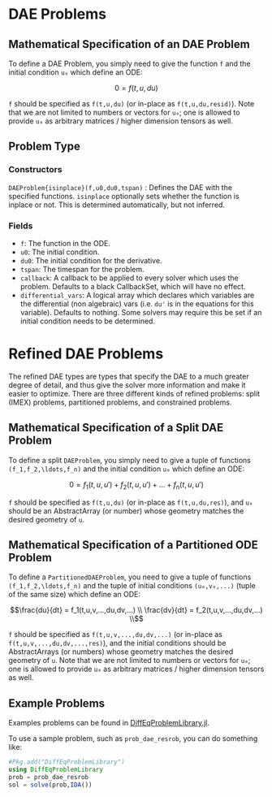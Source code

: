 # DAE Problems

## Mathematical Specification of an DAE Problem

To define a DAE Problem, you simply need to give the function ``f`` and the initial
condition ``u₀`` which define an ODE:

```math
0 = f(t,u,du)
```

`f` should be specified as `f(t,u,du)` (or in-place as `f(t,u,du,resid)`).
Note that we are not limited to numbers or vectors for `u₀`; one is allowed to
provide `u₀` as arbitrary matrices / higher dimension tensors as well.

## Problem Type

### Constructors

`DAEProblem{isinplace}(f,u0,du0,tspan)` : Defines the DAE with the specified functions.
`isinplace` optionally sets whether the function is inplace or not. This is
determined automatically, but not inferred.

### Fields

* `f`: The function in the ODE.
* `u0`: The initial condition.
* `du0`: The initial condition for the derivative.
* `tspan`: The timespan for the problem.
* `callback`: A callback to be applied to every solver which uses the problem.
  Defaults to a black CallbackSet, which will have no effect.
* `differential_vars`: A logical array which declares which variables are the
  differential (non algebraic) vars (i.e. `du'` is in the equations for this
  variable). Defaults to nothing. Some solvers may require this be set if an
  initial condition needs to be determined.

# Refined DAE Problems

The refined DAE types are types that specify the DAE to a much greater degree of
detail, and thus give the solver more information and make it easier to optimize.
There are three different kinds of refined problems: split (IMEX) problems,
partitioned problems, and constrained problems.

## Mathematical Specification of a Split DAE Problem

To define a split `DAEProblem`, you simply need to give a tuple of functions
``(f_1,f_2,\ldots,f_n)`` and the initial condition ``u₀`` which define an ODE:

```math
0 = f_1(t,u,u') + f_2(t,u,u') + \ldots + f_n(t,u,u')
```

`f` should be specified as `f(t,u,du)` (or in-place as `f(t,u,du,res)`), and `u₀`
should be an AbstractArray (or number) whose geometry matches the desired geometry
of `u`.

## Mathematical Specification of a Partitioned ODE Problem

To define a `PartitionedDAEProblem`, you need to give a tuple of functions
``(f_1,f_2,\ldots,f_n)`` and the tuple of initial conditions ``(u₀,v₀,...)``
(tuple of the same size) which define an ODE:

```math
\frac{du}{dt} = f_1(t,u,v,...,du,dv,...) \\
\frac{dv}{dt} = f_2(t,u,v,...,du,dv,...) \\
```

`f` should be specified as `f(t,u,v,...,du,dv,...)` (or in-place as
`f(t,u,v,...,du,dv,...,res)`), and the initial conditions should be
AbstractArrays (or numbers) whose  geometry matches
the desired geometry of `u`. Note that we are not limited to numbers or vectors
for `u₀`; one is allowed to provide `u₀` as arbitrary matrices / higher dimension
tensors as well.

## Example Problems

Examples problems can be found in [DiffEqProblemLibrary.jl](https://github.com/JuliaDiffEq/DiffEqProblemLibrary.jl/blob/master/src/dae_premade_problems.jl).

To use a sample problem, such as `prob_dae_resrob`, you can do something like:

```julia
#Pkg.add("DiffEqProblemLibrary")
using DiffEqProblemLibrary
prob = prob_dae_resrob
sol = solve(prob,IDA())
```
